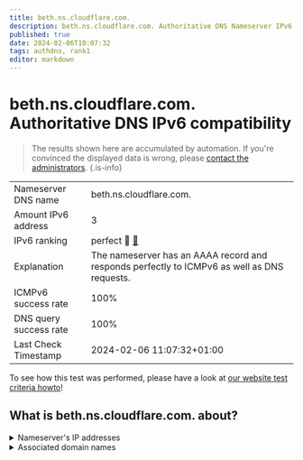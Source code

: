 ```yaml
---
title: beth.ns.cloudflare.com.
description: beth.ns.cloudflare.com. Authoritative DNS Nameserver IPv6 compatibility
published: true
date: 2024-02-06T10:07:32
tags: authdns, rank1
editor: markdown
---
```


# beth.ns.cloudflare.com. Authoritative DNS IPv6 compatibility

> The results shown here are accumulated by automation. If you're convinced the displayed data is wrong, please [contact the administrators](/howto/chat). 
{.is-info}




|   |   |
| - | - |
| Nameserver DNS name | beth.ns.cloudflare.com.
| Amount IPv6 address | 3
| IPv6 ranking | perfect :1st_place_medal: [🔗](/howto/ranking) |
| Explanation | The nameserver has an AAAA record and responds perfectly to ICMPv6 as well as DNS requests. |
| ICMPv6 success rate | 100%|
| DNS query success rate | 100% |
| Last Check Timestamp | 2024-02-06 11:07:32+01:00 |

To see how this test was performed, please have a look at [our website test criteria howto](/howto/testcriteria/authdns)!


## What is beth.ns.cloudflare.com. about?




<details>
<summary>Nameserver's IP addresses</summary>

2803:f800:50::6ca2:c067

2a06:98c1:50::ac40:2067

2606:4700:50::adf5:3a67

</details>



<details>
<summary>Associated domain names</summary>

www.firebirdsql.org

</details>

